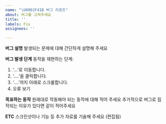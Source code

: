 ```yaml
---
name: "\U0001F41B 버그 리포트"
about: 버그를 고쳐주세요
title: ''
labels: Fix
assignees: ''

---
```


**버그 설명**
발생되는 문제에 대해 간단하게 설명해 주세요

**버그 발생 단계**
동작을 재현하는 단계:
1. ‘...‘로 이동합니다.
2. ‘....‘을 클릭합니다.
3. ‘....’까지 아래로 스크롤합니다.
4. 오류 보기

**목표하는 동작**
원래대로 작동해야 되는 동작에 대해 적어 주세요
추가적으로 버그로 짐작되는 이유가 있다면 같이 적어주세요

**ETC**
스크린샷이나 기능 등 추가 자료를 기술해 주세요 (편집됨)
